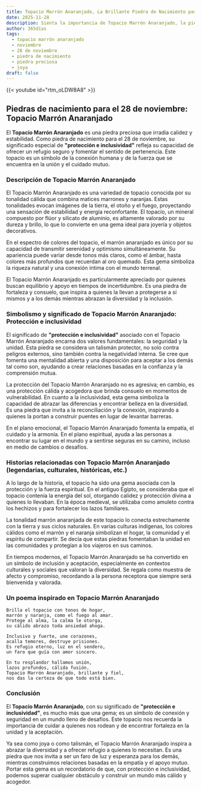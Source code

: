 ```yaml
---
title: Topacio Marrón Anaranjado, La Brillante Piedra de Nacimiento para 28 de noviembre
date: 2025-11-28
description: Sienta la importancia de Topacio Marrón Anaranjado, la piedra de nacimiento de 28 de noviembre que simboliza Protección e inclusividad. Deje que su belleza y significado iluminen su día.
author: 365días
tags:
  - topacio marrón anaranjado
  - noviembre
  - 28 de noviembre
  - piedra de nacimiento
  - piedra preciosa
  - joya
draft: false
---
```


{{< youtube id="rtm_oLDW8A8" >}}

## Piedras de nacimiento para el 28 de noviembre: Topacio Marrón Anaranjado

El **Topacio Marrón Anaranjado** es una piedra preciosa que irradia calidez y estabilidad. Como piedra de nacimiento para el 28 de noviembre, su significado especial de **"protección e inclusividad"** refleja su capacidad de ofrecer un refugio seguro y fomentar el sentido de pertenencia. Este topacio es un símbolo de la conexión humana y de la fuerza que se encuentra en la unión y el cuidado mutuo.

### Descripción de Topacio Marrón Anaranjado

El Topacio Marrón Anaranjado es una variedad de topacio conocida por su tonalidad cálida que combina matices marrones y naranjas. Estas tonalidades evocan imágenes de la tierra, el otoño y el fuego, proyectando una sensación de estabilidad y energía reconfortante. El topacio, un mineral compuesto por flúor y silicato de aluminio, es altamente valorado por su dureza y brillo, lo que lo convierte en una gema ideal para joyería y objetos decorativos.

En el espectro de colores del topacio, el marrón anaranjado es único por su capacidad de transmitir serenidad y optimismo simultáneamente. Su apariencia puede variar desde tonos más claros, como el ámbar, hasta colores más profundos que recuerdan al oro quemado. Esta gema simboliza la riqueza natural y una conexión íntima con el mundo terrenal.

El Topacio Marrón Anaranjado es particularmente apreciado por quienes buscan equilibrio y apoyo en tiempos de incertidumbre. Es una piedra de fortaleza y consuelo, que inspira a quienes la llevan a protegerse a sí mismos y a los demás mientras abrazan la diversidad y la inclusión.

### Simbolismo y significado de Topacio Marrón Anaranjado: Protección e inclusividad

El significado de **"protección e inclusividad"** asociado con el Topacio Marrón Anaranjado encarna dos valores fundamentales: la seguridad y la unidad. Esta piedra se considera un talismán protector, no solo contra peligros externos, sino también contra la negatividad interna. Se cree que fomenta una mentalidad abierta y una disposición para aceptar a los demás tal como son, ayudando a crear relaciones basadas en la confianza y la comprensión mutua.

La protección del Topacio Marrón Anaranjado no es agresiva; en cambio, es una protección cálida y acogedora que brinda consuelo en momentos de vulnerabilidad. En cuanto a la inclusividad, esta gema simboliza la capacidad de abrazar las diferencias y encontrar belleza en la diversidad. Es una piedra que invita a la reconciliación y la conexión, inspirando a quienes la portan a construir puentes en lugar de levantar barreras.

En el plano emocional, el Topacio Marrón Anaranjado fomenta la empatía, el cuidado y la armonía. En el plano espiritual, ayuda a las personas a encontrar su lugar en el mundo y a sentirse seguras en su camino, incluso en medio de cambios o desafíos.

### Historias relacionadas con Topacio Marrón Anaranjado (legendarias, culturales, históricas, etc.)

A lo largo de la historia, el topacio ha sido una gema asociada con la protección y la fuerza espiritual. En el antiguo Egipto, se consideraba que el topacio contenía la energía del sol, otorgando calidez y protección divina a quienes lo llevaban. En la época medieval, se utilizaba como amuleto contra los hechizos y para fortalecer los lazos familiares.

La tonalidad marrón anaranjada de este topacio lo conecta estrechamente con la tierra y sus ciclos naturales. En varias culturas indígenas, los colores cálidos como el marrón y el naranja simbolizan el hogar, la comunidad y el espíritu de compartir. Se decía que estas piedras fomentaban la unidad en las comunidades y protegían a los viajeros en sus caminos.

En tiempos modernos, el Topacio Marrón Anaranjado se ha convertido en un símbolo de inclusión y aceptación, especialmente en contextos culturales y sociales que valoran la diversidad. Se regala como muestra de afecto y compromiso, recordando a la persona receptora que siempre será bienvenida y valorada.

### Un poema inspirado en Topacio Marrón Anaranjado

```
Brilla el topacio con tonos de hogar,  
marrón y naranja, como el fuego al amar.  
Protege al alma, la calma le otorga,  
su cálido abrazo toda ansiedad ahoga.  

Inclusivo y fuerte, une corazones,  
acalla temores, destruye prisiones.  
Es refugio eterno, luz en el sendero,  
un faro que guía con amor sincero.  

En tu resplandor hallamos unión,  
lazos profundos, cálida fusión.  
Topacio Marrón Anaranjado, brillante y fiel,  
nos das la certeza de que todo está bien.  
```

### Conclusión

El **Topacio Marrón Anaranjado**, con su significado de **"protección e inclusividad"**, es mucho más que una gema; es un símbolo de conexión y seguridad en un mundo lleno de desafíos. Este topacio nos recuerda la importancia de cuidar a quienes nos rodean y de encontrar fortaleza en la unidad y la aceptación.

Ya sea como joya o como talismán, el Topacio Marrón Anaranjado inspira a abrazar la diversidad y a ofrecer refugio a quienes lo necesitan. Es una piedra que nos invita a ser un faro de luz y esperanza para los demás, mientras construimos relaciones basadas en la empatía y el apoyo mutuo. Portar esta gema es un recordatorio de que, con protección e inclusividad, podemos superar cualquier obstáculo y construir un mundo más cálido y acogedor.